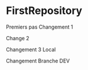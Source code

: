 # FirstRepository
Premiers pas 
Changement 1

Change 2

Changement 3 Local

Changement Branche DEV

